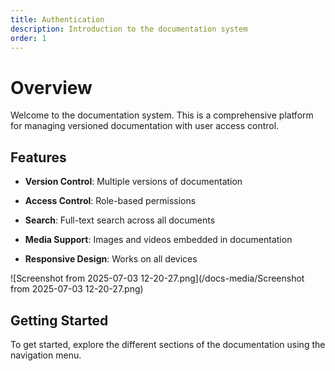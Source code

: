 ```yaml
---
title: Authentication
description: Introduction to the documentation system
order: 1
---
```

# Overview

Welcome to the documentation system. This is a comprehensive platform for managing versioned documentation with user access control.

## Features

-   **Version Control**: Multiple versions of documentation
    
-   **Access Control**: Role-based permissions
    
-   **Search**: Full-text search across all documents
    
-   **Media Support**: Images and videos embedded in documentation
    
-   **Responsive Design**: Works on all devices
    

![Screenshot from 2025-07-03 12-20-27.png](/docs-media/Screenshot from 2025-07-03 12-20-27.png)

## Getting Started

To get started, explore the different sections of the documentation using the navigation menu.
